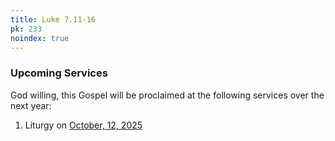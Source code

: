 ```yaml
---
title: Luke 7.11-16
pk: 233
noindex: true
---
```


### Upcoming Services

God willing, this Gospel will be proclaimed at the following services over the next year:


1. Liturgy on [October, 12, 2025](https://orthocal.info/readings/gregorian/2025/10/12/)
